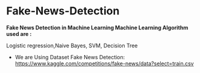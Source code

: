 # Fake-News-Detection
**Fake News Detection in Machine Learning 
Machine Learning Algorithm used are :**

Logistic regression,Naive Bayes, SVM, Decision Tree

- We are Using Dataset Fake News Detection: https://www.kaggle.com/competitions/fake-news/data?select=train.csv
